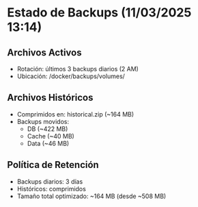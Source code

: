 # Estado de Backups (11/03/2025 13:14)

## Archivos Activos
- Rotación: últimos 3 backups diarios (2 AM)
- Ubicación: /docker/backups/volumes/

## Archivos Históricos
- Comprimidos en: historical.zip (~164 MB)
- Backups movidos: 
  * DB (~422 MB)
  * Cache (~40 MB)
  * Data (~46 MB)

## Política de Retención
- Backups diarios: 3 días
- Históricos: comprimidos
- Tamaño total optimizado: ~164 MB (desde ~508 MB)
